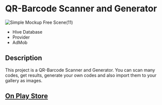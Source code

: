 # QR-Barcode Scanner and Generator

![Simple Mockup Free Scene(11)](https://user-images.githubusercontent.com/91206852/142663372-54b058cf-5882-4a85-a36c-91eddda6a41e.jpg)


- Hive Database
- Provider
- AdMob

## Description

This project is a QR-Barcode Scanner and Generator.
You can scan many codes, get results, generate your own codes and also import them to your gallery as images.

## [On Play Store](https://play.google.com/store/apps/details?id=com.yomna.scanner)

